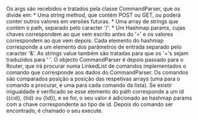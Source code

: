 Os args são recebidos e tratados pela classe CommandParser, que os divide em:
	* Uma string method, que contém POST ou GET, ou poderá conter outros valores em versões futuras.
	* Uma array de strings que contém o path, separado pelo caracter '/'.
	* Um Hashmap params, cujas chaves correspondem ao que vem escrito antes do '=' e os valores correspondem ao que vem depois.
Cada elemento do hashmap corresponde a um elemento dos parâmetros de entrada separado pelo caracter '&'. As strings value também são tratadas para que os '+'s sejam traduzidos para ' '.
O objecto CommandParser é depois passado para o Router, que irá procurar numa LinkedList de comandos implementados o comando que corresponde aos dados do CommandParser.
Os comandos são comparados posição a posição das respetivas arrays (uma para o comando a procurar, e uma para cada comando da lista).
Se existir inigualdade é verificado se esse elemento do path corresponde a um id ({cid}, {tid} ou {lid}), e se for, o seu valor é adicionado ao hashmap params com a chave correspondente ao tipo de id.
Depois do comando ser encontrado, é chamado o seu execute.